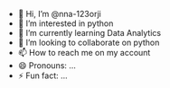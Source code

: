- 👋 Hi, I’m @nna-123orji
- 👀 I’m interested in python
- 🌱 I’m currently learning Data Analytics
- 💞️ I’m looking to collaborate on python
- 📫 How to reach me on my account
- 😄 Pronouns: ...
- ⚡ Fun fact: ...

<!---
nna-123orji/nna-123orji is a ✨ special ✨ repository because its `README.md` (this file) appears on your GitHub profile.
You can click the Preview link to take a look at your changes.
--->
